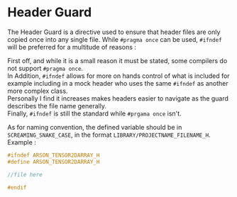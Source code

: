 # Header Guard

The Header Guard is a directive used to ensure that header files are only copied once into any single file. While `#pragma once` can be used, `#ifndef` will be preferred for a multitude of reasons :  

First off, and while it is a small reason it must be stated, some compilers do not support `#pragma once`.   
In Addition, `#ifndef` allows for more on hands control of what is included for example including in a mock header who uses the same `#ifndef` as another more complex class.  
Personally I find it increases makes headers easier to navigate as the guard describes the file name generally.  
Finally, `#ifndef` is still the standard while `#prgama once` isn't.

As for naming convention, the defined variable should be in `SCREAMING_SNAKE_CASE`, in the format `LIBRARY/PROJECTNAME_FILENAME_H`.
Example :
``` cpp linenums="1"
#ifndef ARSON_TENSOR2DARRAY_H
#define ARSON_TENSOR2DARRAY_H

//file here

#endif
```